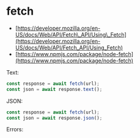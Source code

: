 # fetch

* [https://developer.mozilla.org/en-US/docs/Web/API/Fetch\_API/Using\_Fetch](https://developer.mozilla.org/en-US/docs/Web/API/Fetch_API/Using_Fetch)
* [https://www.npmjs.com/package/node-fetch](https://www.npmjs.com/package/node-fetch)

Text:

```javascript
const response = await fetch(url);
const json = await response.text();
```

JSON:

```javascript
const response = await fetch(url);
const json = await response.json();
```

Errors:

